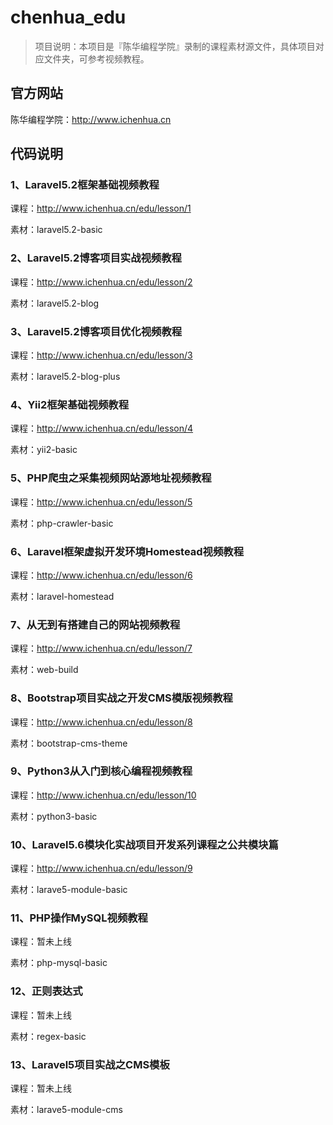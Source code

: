 # chenhua_edu

> 项目说明：本项目是『陈华编程学院』录制的课程素材源文件，具体项目对应文件夹，可参考视频教程。

## 官方网站
陈华编程学院：http://www.ichenhua.cn

## 代码说明

### 1、Laravel5.2框架基础视频教程

课程：http://www.ichenhua.cn/edu/lesson/1

素材：laravel5.2-basic

### 2、Laravel5.2博客项目实战视频教程

课程：http://www.ichenhua.cn/edu/lesson/2

素材：laravel5.2-blog

### 3、Laravel5.2博客项目优化视频教程

课程：http://www.ichenhua.cn/edu/lesson/3

素材：laravel5.2-blog-plus

### 4、Yii2框架基础视频教程

课程：http://www.ichenhua.cn/edu/lesson/4

素材：yii2-basic

### 5、PHP爬虫之采集视频网站源地址视频教程

课程：http://www.ichenhua.cn/edu/lesson/5

素材：php-crawler-basic

### 6、Laravel框架虚拟开发环境Homestead视频教程

课程：http://www.ichenhua.cn/edu/lesson/6

素材：laravel-homestead

### 7、从无到有搭建自己的网站视频教程

课程：http://www.ichenhua.cn/edu/lesson/7

素材：web-build

### 8、Bootstrap项目实战之开发CMS模版视频教程

课程：http://www.ichenhua.cn/edu/lesson/8

素材：bootstrap-cms-theme

### 9、Python3从入门到核心编程视频教程

课程：http://www.ichenhua.cn/edu/lesson/10

素材：python3-basic

### 10、Laravel5.6模块化实战项目开发系列课程之公共模块篇

课程：http://www.ichenhua.cn/edu/lesson/9

素材：larave5-module-basic

### 11、PHP操作MySQL视频教程

课程：暂未上线

素材：php-mysql-basic

### 12、正则表达式

课程：暂未上线

素材：regex-basic

### 13、Laravel5项目实战之CMS模板

课程：暂未上线

素材：larave5-module-cms
